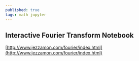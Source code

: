 ```yaml
---
published: true
tags: math jupyter
---
```

## Interactive Fourier Transform Notebook

[http://www.jezzamon.com/fourier/index.html](http://www.jezzamon.com/fourier/index.html)